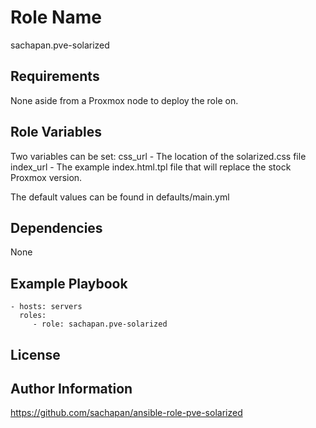 Role Name
=========

sachapan.pve-solarized

Requirements
------------

None aside from a Proxmox node to deploy the role on.

Role Variables
--------------

Two variables can be set:
  css_url - The location of the solarized.css file
  index_url - The example index.html.tpl file that will replace the stock Proxmox version.

The default values can be found in defaults/main.yml

Dependencies
------------

None

Example Playbook
----------------


    - hosts: servers
      roles:
         - role: sachapan.pve-solarized 

License
-------



Author Information
------------------

https://github.com/sachapan/ansible-role-pve-solarized
